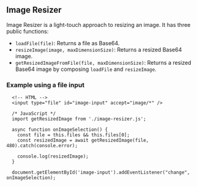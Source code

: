 ## Image Resizer

Image Resizer is a light-touch approach to resizing an image. It has three public functions:

* `loadFile(file)`: Returns a file as Base64.
* `resizeImage(image, maxDimensionSize)`: Returns a resized Base64 image.
* `getResizedImageFromFile(file, maxDimensionSize)`: Returns a resized Base64 image by composing `loadFile` and `resizeImage`.

### Example using a file input

```
  <!-- HTML -->
  <input type="file" id="image-input" accept="image/*" />
```

```
  /* JavaScript */
  import getResizedImage from './image-resizer.js';

  async function onImageSelection() {
    const file = this.files && this.files[0];
    const resizedImage = await getResizedImage(file, 480).catch(console.error);

    console.log(resizedImage);
  }

  document.getElementById('image-input').addEventListener("change", onImageSelection);
```

